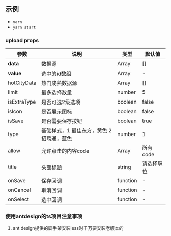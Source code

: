 

## 示例

- `yarn`
- `yarn start`

### upload props

| 参数 | 说明 | 类型 | 默认值 |
| --- | ------------------------------ | --- | --- |
| **data** | 数据源 | Array | [] |
| **value** | 选中的id数组 | Array | - |
| hotCityData | 热门成熟数据源 | Array | [] |
| limit | 最多选择数量 | number | 5 |
| isExtraType | 是否可选2级选项 | boolean | false |
| isIcon | 是否展示图标 | boolean | false |
| isSave | 是否需要保存按钮 | boolean | true |
| type | 基础样式，1 最佳东方，黄色 2招聘通，蓝色 | number | 1 |
| allow | 允许点击的内容code | Array | 所有code |
| title | 头部标题 | string | 请选择职位 |
| onSave | 保存回调 | function | - |
| onCancel | 取消回调 | function | - |
| onSelect | 选中回调 | function | - |

### 使用antdesign的ts项目注意事项
1. ant design提供的脚手架安装less时千万要安装老版本的

